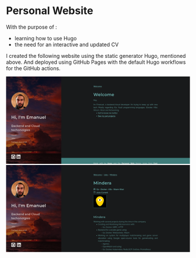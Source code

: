 # Personal Website

With the purpose of :

- learning how to use Hugo
- the need for an interactive and updated CV
  
I created the following website using the static generator Hugo, mentioned above. And deployed using GitHub Pages with the default Hugo workflows for the GitHub actions.

![Site Image 1, welcome page](</static/siteExamples/site.png>) ![Site image 2, job page](</static/siteExamples/site2.png>)
